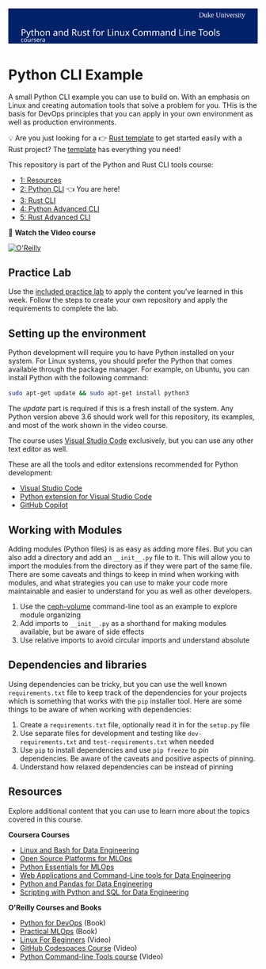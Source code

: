 # [![Coursera Course](./assets/banner.svg)](https://insight.paiml.com/nvd "Coursera Course")

# Python CLI Example
A small Python CLI example you can use to build on. With an emphasis on Linux and creating automation tools that solve a problem for you. THis is the basis for DevOps principles that you can apply in your own environment as well as production environments.

💡 Are you just looking for a 👉 [Rust template](https://github.com/alfredodeza/rust-template) to get started easily with a Rust project? The [template](https://github.com/alfredodeza/rust-template/generate) has everything you need!

This repository is part of the Python and Rust CLI tools course:

- [1: Resources](https://github.com/alfredodeza/python-and-rust-tools) 
- [2: Python CLI](https://github.com/alfredodeza/python-cli-example)  👈 You are here!
- [3: Rust CLI](https://github.com/alfredodeza/rust-cli-example)
- [4: Python Advanced CLI](https://github.com/alfredodeza/advanced-python-cli)
- [5: Rust Advanced CLI](https://github.com/alfredodeza/advanced-rust-cli)

🚀 **Watch the Video course**

[![O'Reilly](https://learning.oreilly.com/covers/urn:orm:video:28037639VIDEOPAIML/400w/)](https://learning.oreilly.com/videos/devops-command-line-tools/28037639VIDEOPAIML/ "Python and Rust CLI tools")

## Practice Lab
Use the [included practice lab](./lab.md) to apply the content you've learned in this week. Follow the steps to create your own repository and apply the requirements to complete the lab.

## Setting up the environment
Python development will require you to have Python installed on your system. For Linux systems, you should prefer the Python that comes available through the package manager. For example, on Ubuntu, you can install Python with the following command:

```bash
sudo apt-get update && sudo apt-get install python3
``` 

The _update_ part is required if this is a fresh install of the system. Any Python version above 3.6 should work well for this repository, its examples, and most of the work shown in the video course.

The course uses [Visual Studio Code](https://code.visualstudio.com/?WT.mc_id=academic-0000-alfredodeza) exclusively, but you can use any other text editor as well. 

These are all the tools and editor extensions recommended for Python development:

- [Visual Studio Code](https://code.visualstudio.com/?WT.mc_id=academic-0000-alfredodeza)
- [Python extension for Visual Studio Code](https://marketplace.visualstudio.com/items?itemName=ms-python.python&WT.mc_id=academic-0000-alfredodeza)
- [GitHub Copilot](https://marketplace.visualstudio.com/items?itemName=GitHub.copilot&WT.mc_id=academic-0000-alfredodeza)

## Working with Modules
Adding modules (Python files) is as easy as adding more files. But you can also add a directory and add an `__init__.py` file to it. This will allow you to import the modules from the directory as if they were part of the same file. There are some caveats and things to keep in mind when working with modules, and what strategies you can use to make your code more maintainable and easier to understand for you as well as other developers.

1. Use the [ceph-volume](https://github.com/ceph/ceph/tree/main/src/ceph-volume/ceph_volume) command-line tool as an example to explore module organizing
1. Add imports to `__init__.py` as a shorthand for making modules available, but be aware of side effects
1. Use relative imports to avoid circular imports and understand absolute 

## Dependencies and libraries
Using dependencies can be tricky, but you can use the well known `requirements.txt` file to keep track of the dependencies for your projects which is something that works with the `pip` installer tool. Here are some things to be aware of when working with dependencies:

1. Create a `requirements.txt` file, optionally read it in for the `setup.py` file
1. Use separate files for development and testing like `dev-requirements.txt` and `test-requirements.txt` when needed
1. Use `pip` to install dependencies and use `pip freeze` to _pin_ dependencies. Be aware of the caveats and positive aspects of pinning.
1. Understand how relaxed dependencies can be instead of pinning

## Resources
Explore additional content that you can use to learn more about the topics covered in this course.

**Coursera Courses**

- [Linux and Bash for Data Engineering](https://www.coursera.org/learn/linux-and-bash-for-data-engineering-duke)
- [Open Source Platforms for MLOps](https://www.coursera.org/learn/open-source-platforms-duke)
- [Python Essentials for MLOps](https://www.coursera.org/learn/python-essentials-mlops-duke)
- [Web Applications and Command-Line tools for Data Engineering](https://www.coursera.org/learn/web-app-command-line-tools-for-data-engineering-duke)
- [Python and Pandas for Data Engineering](https://www.coursera.org/learn/python-and-pandas-for-data-engineering-duke)
- [Scripting with Python and SQL for Data Engineering](https://www.coursera.org/learn/scripting-with-python-sql-for-data-engineering-duke)

**O'Reilly Courses and Books**

- [Python for DevOps](https://www.oreilly.com/library/view/python-for-devops/9781492057680/) (Book)
- [Practical MLOps](https://www.oreilly.com/library/view/practical-mlops/9781098103002/) (Book)
- [Linux For Beginners](https://learning.oreilly.com/videos/-/27922450VIDEOPAIML/) (Video)
- [GitHub Codespaces Course](https://learning.oreilly.com/videos/-/27724023VIDEOPAIML/) (Video)
- [Python Command-line Tools course](https://learning.oreilly.com/videos/python-command-line/50131VIDEOPAIML/) (Video)
